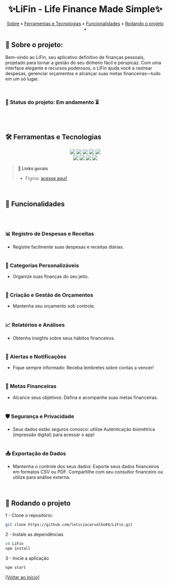 <br id="inicio">

<h1 align="center">✨LiFin - Life Finance Made Simple✨</h1>
 <p align="center">
     <a href="#sobre">Sobre</a> • 
     <a href="#techtools">Ferramentas e Tecnologias</a> •
     <a href="#features">Funcionalidades</a> • 
     <a href="#project">Rodando o projeto</a> • 
</p>

<span id="sobre">

## :bookmark_tabs: Sobre o projeto:
<p>Bem-vindo ao LiFin, seu aplicativo definitivo de finanças pessoais, projetado para tornar a gestão do seu dinheiro fácil e perspicaz. Com uma interface elegante e recursos poderosos, o LiFin ajuda você a rastrear despesas, gerenciar orçamentos e alcançar suas metas financeiras—tudo em um só lugar.</p>

<br />

### 📌 Status do projeto: Em andamento ⏳
  
<br>
 
<span id="techtools">

<br>
 
## :hammer_and_wrench: Ferramentas e Tecnologias
 
<p align="center">
  <img src="https://img.shields.io/badge/Jira-A164E3?style=for-the-badge&logo=jira&logoColor=000000&color=A164E3"/> 
  <img src="https://img.shields.io/badge/Expo-A164E3?style=for-the-badge&logo=expo&logoColor=000000&color=A164E3"/> 
  <img src="https://img.shields.io/badge/Figma-A164E3?style=for-the-badge&logo=figma&logoColor=000000&color=A164E3"/>
  <img src="https://img.shields.io/badge/React--Native-A164E3?style=for-the-badge&logo=react&logoColor=000000&color=A164E3"/>
  <img src="https://img.shields.io/badge/Tailwind-A164E3?style=for-the-badge&logo=tailwind&logoColor=000000&color=A164E3"/>
  <br> 
  <img src="https://img.shields.io/badge/CSS3-A164E3?style=for-the-badge&logo=css3&logoColor=000000&color=A164E3"/>
  <img src="https://img.shields.io/badge/JavaScript-A164E3?style=for-the-badge&logo=javascript&logoColor=000000&color=A164E3"/>
  <img src="https://img.shields.io/badge/Node.js-A164E3?style=for-the-badge&logo=nodedotjs&logoColor=000000&color=A164E3"/>
  <img src="https://img.shields.io/badge/TypeScript-A164E3?style=for-the-badge&logo=typescript&logoColor=000000&color=A164E3"/> 
</p>

> <b>🔗 Links gerais</b>
> <ul>
> <li>Figma: <a href="https://www.figma.com/proto/NuDNcxqw0NI0jadGPVgDYs/Finan%C3%A7as-pessoais?node-id=2028-747&starting-point-node-id=2028%3A747">acesse aqui!</a></li>
> </ul>

<br />

<h2>🚀 Funcionalidades</h2>

<div>
  <h3 style="margin-top: 70px;">📊 Registro de Despesas e Receitas</h3>
  <ul>
    <li>Registre facilmente suas despesas e receitas diárias.</li>
  </ul>

  <h3 style="margin-top: 40px;">🔖 Categorias Personalizáveis</h3>
  <ul>
    <li>Organize suas finanças do seu jeito.</li>
  </ul>

  <h3 style="margin-top: 40px;">🎯 Criação e Gestão de Orçamentos</h3>
  <ul>
    <li>Mantenha seu orçamento sob controle.</li>
  </ul>

  <h3 style="margin-top: 40px;">📈 Relatórios e Análises</h3>
  <ul>
    <li>Obtenha insights sobre seus hábitos financeiros.</li>
  </ul>

  <h3 style="margin-top: 40px;">🔔 Alertas e Notificações</h3>
  <ul>
    <li>Fique sempre informado: Receba lembretes sobre contas a vencer!</li>
  </ul>

  <h3 style="margin-top: 40px;">🎯 Metas Financeiras</h3>
  <ul>
    <li>Alcance seus objetivos: Defina e acompanhe suas metas financeiras.</li>
  </ul>

  <h3 style="margin-top: 40px;">🛡️ Segurança e Privacidade</h3>
  <ul>
    <li>Seus dados estão seguros conosco: utilize Autenticação biométrica (impressão digital) para acessar o app!</li>
  </ul>

  <h3 style="margin-top: 40px;">📤 Exportação de Dados</h3>
  <ul>
    <li>Mantenha o controle dos seus dados: Exporte seus dados financeiros em formatos CSV ou PDF. Compartilhe com seu consultor financeiro ou utilize para análise externa.</li>
  </ul>
</div>

<br />

<h2>🦋 Rodando o projeto</h2>
1 - Clone o repositório:

```bash
git clone https://github.com/leticiacarvalho04/LiFin.git
```

2 - Instale as dependências
```bash
cd LiFin
npm install
```

3 - Inicie a aplicação
```bash
npm start
```

<a href="#inicio">[Voltar ao início]</a>
